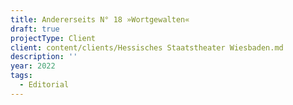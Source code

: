 ```yaml
---
title: Andererseits N° 18 »Wortgewalten«
draft: true
projectType: Client
client: content/clients/Hessisches Staatstheater Wiesbaden.md
description: ''
year: 2022
tags:
  - Editorial
---
```



